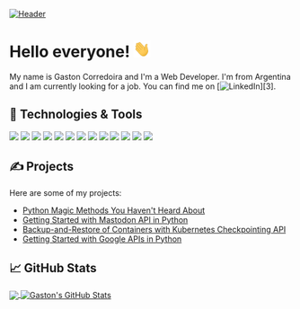 [![Header](https://raw.githubusercontent.com/MartinHeinz/MartinHeinz/master/readme_header.png "Header")](https://github.com/GastonCorredoira)

# Hello everyone! <img src="https://raw.githubusercontent.com/GastonCorredoira/GastonCorredoira/master/wave.gif" width="30px" height="30px" />

My name is Gaston Corredoira and I'm a Web Developer. I'm from Argentina and I am currently looking for a job. You can find me on [![LinkedIn][3.2]][3].

## 🔧 Technologies & Tools
![](https://img.shields.io/badge/OS-Linux-informational?style=flat&logo=linux&logoColor=white&color=2bbc8a)
![](https://img.shields.io/badge/Editor-IntelliJ_IDEA-informational?style=flat&logo=intellij-idea&logoColor=white&color=2bbc8a)
![](https://img.shields.io/badge/Code-Python-informational?style=flat&logo=python&logoColor=white&color=2bbc8a)
![](https://img.shields.io/badge/Code-JavaScript-informational?style=flat&logo=javascript&logoColor=white&color=2bbc8a)
![](https://img.shields.io/badge/Code-Golang-informational?style=flat&logo=go&logoColor=white&color=2bbc8a)
![](https://img.shields.io/badge/Code-Make-informational?style=flat&logo=cmake&logoColor=white&color=2bbc8a)
![](https://img.shields.io/badge/Code-Vue-informational?style=flat&logo=vue.js&logoColor=white&color=2bbc8a)
![](https://img.shields.io/badge/Shell-Bash-informational?style=flat&logo=gnu-bash&logoColor=white&color=2bbc8a)
![](https://img.shields.io/badge/Tools-PostgreSQL-informational?style=flat&logo=postgresql&logoColor=white&color=2bbc8a)
![](https://img.shields.io/badge/Tools-Docker-informational?style=flat&logo=docker&logoColor=white&color=2bbc8a)
![](https://img.shields.io/badge/Tools-Kubernetes-informational?style=flat&logo=kubernetes&logoColor=white&color=2bbc8a)
![](https://img.shields.io/badge/Tools-Red_Hat_OpenShift-informational?style=flat&logo=red-hat-open-shift&logoColor=white&color=2bbc8a)
![](https://img.shields.io/badge/Cloud-Digital_Ocean-informational?style=flat&logo=digitalocean&logoColor=white&color=2bbc8a)

## &#x270d; Projects

Here are some of my projects:

<!-- BLOG-POST-LIST:START -->
- [Python Magic Methods You Haven&#39;t Heard About](https://martinheinz.dev/blog/87)
- [Getting Started with Mastodon API in Python](https://martinheinz.dev/blog/86)
- [Backup-and-Restore of Containers with Kubernetes Checkpointing API](https://martinheinz.dev/blog/85)
- [Getting Started with Google APIs in Python](https://martinheinz.dev/blog/84)
<!-- BLOG-POST-LIST:END -->

## &#x1f4c8; GitHub Stats

<a href="https://github.com/GastonCorredoira/GastonCorredoira">
  <img align="center" src="https://github-readme-stats.vercel.app/api/top-langs/?username=GastonCorredoira&hide=java,html,tex&title_color=ffffff&text_color=c9cacc&icon_color=2bbc8a&bg_color=1d1f21&langs_count=3" />
</a>
<a href="https://github.com/GastonCorredoira/GastonCorredoira">
  <img align="center" src="https://github-readme-stats.vercel.app/api?username=GastonCorredoira&show_icons=true&line_height=27&count_private=true&title_color=ffffff&text_color=c9cacc&icon_color=2bbc8a&bg_color=1d1f21" alt="Gaston's GitHub Stats" />
</a>   

<!-- icons with padding -->

[1.1]: http://i.imgur.com/tXSoThF.png (twitter icon with padding)
[2.1]: http://i.imgur.com/0o48UoR.png (github icon with padding)

<!-- icons without padding -->

[1.2]: http://i.imgur.com/wWzX9uB.png (twitter icon without padding)
[2.2]: http://i.imgur.com/9I6NRUm.png (github icon without padding)
[3.2]: https://raw.githubusercontent.com/MartinHeinz/MartinHeinz/master/linkedin-3-16.png (LinkedIn icon without padding)


<!-- links to your social media accounts -->

[1]: https://github.com/GastonCorredoira
[2]: https://www.linkedin.com/in/gaston-corredoira-612262248/


<!-- Resources -->
<!-- Icons: https://simpleicons.org/ -->
<!-- GitHub Stats: https://github.com/anuraghazra/github-readme-stats -->
<!-- Emojis: https://emojipedia.org/emoji/ -->
<!-- HTML Emojis: https://www.fileformat.info/index.htm -->
<!-- Shields: https://shields.io/ -->
<!-- Awesome GitHub Profile README: https://github.com/abhisheknaiidu/awesome-github-profile-readme -->
